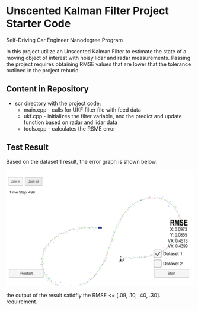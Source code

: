 # Unscented Kalman Filter Project Starter Code
Self-Driving Car Engineer Nanodegree Program

In this project utilize an Unscented Kalman Filter to estimate the state of a moving object of interest with noisy lidar and radar measurements. Passing the project requires obtaining RMSE values that are lower that the tolerance outlined in the project reburic. 

## Content in Repository
- scr directory with the project code:
  - main.cpp - calls for UKF filter file with feed data
  - ukf.cpp - initializes the filter variable, and the predict and update function based on radar and lidar data
  - tools.cpp - calculates the RSME error
  
## Test Result
Based on the dataset 1 result, the error graph is shown below:

![result.png](https://github.com/wenkairen/CarND-Extended-Kalman-Filter-Project/blob/master/CarND-Extended-Kalman-Filter-Project/result.png)

the output of the result satidfiy the RMSE <= [.09, .10, .40, .30]. requirement.
